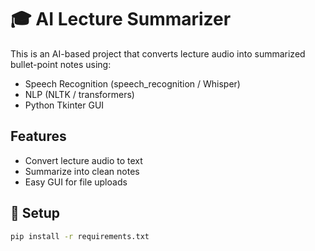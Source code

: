 # 🎓 AI Lecture Summarizer

This is an AI-based project that converts lecture audio into summarized bullet-point notes using:
- Speech Recognition (speech_recognition / Whisper)
- NLP (NLTK / transformers)
- Python Tkinter GUI

## Features
- Convert lecture audio to text
- Summarize into clean notes
- Easy GUI for file uploads

## 🔧 Setup
```bash
pip install -r requirements.txt